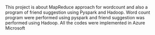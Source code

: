 This project is about MapReduce approach for wordcount and also a program of friend suggestion using Pyspark and Hadoop. Word count program were performed using pyspark and friend suggestion was performed using Hadoop. All the codes were implemented in Azure Microsoft
